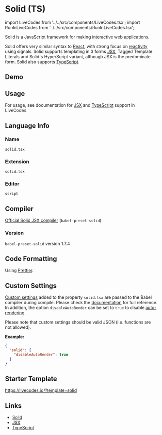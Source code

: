 # Solid (TS)

import LiveCodes from '../../src/components/LiveCodes.tsx';
import RunInLiveCodes from '../../src/components/RunInLiveCodes.tsx';

[Solid](https://www.solidjs.com/) is a JavaScript framework for making interactive web applications.

Solid offers very similar syntax to [React](https://react.dev/), with strong focus on [reactivity](https://www.solidjs.com/guides/reactivity) using signals. Solid supports templating in 3 forms [JSX](./jsx.html.md), Tagged Template Literals and Solid's HyperScript variant, although JSX is the predominate form. Solid also supports [TypeScript](./typescript.html.md).

## Demo

<LiveCodes template="solid" height="400px"></LiveCodes>

## Usage

For usage, see documentation for [JSX](./jsx.html.md) and [TypeScript](./typescript.html.md) support in LiveCodes.

## Language Info

### Name

`solid.tsx`

### Extension

`solid.tsx`

### Editor

`script`

## Compiler

[Official Solid JSX compiler](https://github.com/ryansolid/dom-expressions/tree/main/packages/babel-plugin-jsx-dom-expressions) (`babel-preset-solid`)

### Version

`babel-preset-solid` version 1.7.4

## Code Formatting

Using [Prettier](https://prettier.io/).

## Custom Settings

[Custom settings](../advanced/custom-settings.html.md) added to the property `solid.tsx` are passed to the Babel compiler during compile. Please check the [documentation](https://github.com/ryansolid/dom-expressions/tree/main/packages/babel-plugin-jsx-dom-expressions#plugin-options) for full reference.
In addition, the option `disableAutoRender` can be set to `true` to disable [auto-rendering](./jsx#auto-rendering).

Please note that custom settings should be valid JSON (i.e. functions are not allowed).

**Example:**

```json title="Custom Settings"
{
  "solid": {
    "disableAutoRender": true
  }
}
```

## Starter Template

https://livecodes.io/?template=solid

## Links

- [Solid](https://www.solidjs.com/)
- [JSX](https://react.dev/learn/writing-markup-with-jsx)
- [TypeScript](https://www.typescriptlang.org/)